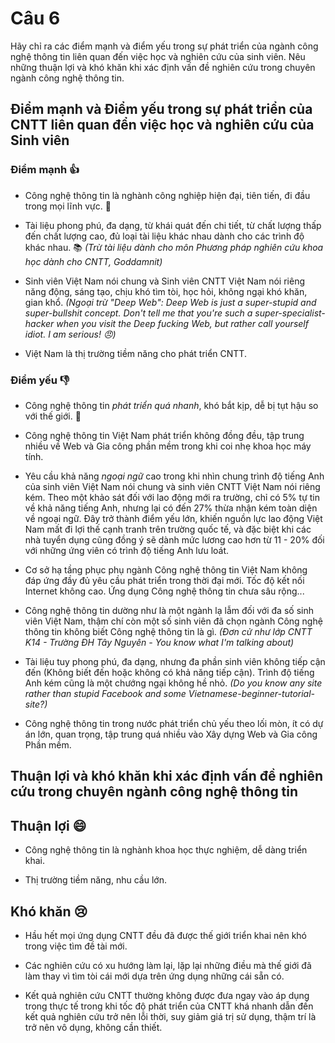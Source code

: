 # Câu 6

Hãy chỉ ra các điểm mạnh và điểm yếu trong sự phát triển của ngành công nghệ thông tin liên quan đến việc học và nghiên cứu của sinh viên. Nêu những thuận lợi và khó khăn khi xác định vấn đề nghiên cứu trong chuyên ngành công nghệ thông tin.

## Điểm mạnh và Điểm yếu trong sự phát triển của CNTT liên quan đển việc học và nghiên cứu của Sinh viên

### Điểm mạnh :+1:

* Công nghệ thông tin là nghành công nghiệp hiện đại, tiên tiến, đi đầu trong mọi lĩnh vực. :car:

* Tài liệu phong phú, đa dạng, từ khái quát đến chi tiết, từ chất lượng thấp đến chất lượng cao, đủ loại tài liệu khác nhau dành cho các trình độ khác nhau. :books: *(Trừ tài liệu dành cho môn Phương pháp nghiên cứu khoa học dành cho CNTT, Goddamnit)*

* Sinh viên Việt Nam nói chung và Sinh viên CNTT Việt Nam nói riêng năng động, sáng tạo, chịu khó tìm tòi, học hỏi, không ngại khó khăn, gian khổ. *(Ngoại trừ "Deep Web": Deep Web is just a super-stupid and super-bullshit concept. Don't tell me that you're such a super-specialist-hacker when you visit the Deep fucking Web, but rather call yourself idiot. I am serious! :angry:)*

* Việt Nam là thị trường tiềm năng cho phát triển CNTT.

### Điểm yếu :-1:

* Công nghệ thông tin *phát triển quá nhanh*, khó bắt kịp, dễ bị tụt hậu so với thế giới. :date:

* Công nghệ thông tin Việt Nam phát triển không đồng đều, tập trung nhiều về Web và Gia công phần mềm trong khi coi nhẹ khoa học máy tính.

* Yêu cầu khả năng *ngoại ngữ* cao trong khi nhìn chung trình độ tiếng Anh của sinh viên Việt Nam nói chung và sinh viên CNTT Việt Nam nói riêng kém. Theo một khảo sát đối với lao động mới ra trường, chỉ có 5% tự tin về khả năng tiếng Anh, nhưng lại có đến 27% thừa nhận kém toàn diện về ngoại ngữ. Đây trở thành điểm yếu lớn, khiến nguồn lực lao động Việt Nam mất đi lợi thế cạnh tranh trên trường quốc tế, và đặc biệt khi các nhà tuyển dụng cũng đồng ý sẽ dành mức lương cao hơn từ 11 - 20% đối với những ứng viên có trình độ tiếng Anh lưu loát.

* Cơ sở hạ tầng phục phụ ngành Công nghệ thông tin Việt Nam không đáp ứng đầy đủ yêu cầu phát triển trong thời đại mới. Tốc độ kết nối Internet không cao. Ứng dụng Công nghệ thông tin chưa sâu rộng...

* Công nghệ thông tin dường như là một ngành lạ lẫm đối với đa số sinh viên Việt Nam, thậm chí còn một số sinh viên đã chọn ngành Công nghệ thông tin không biết Công nghệ thông tin là gì. *(Đơn cử như lớp CNTT K14 - Trường ĐH Tây Nguyên - You know what I'm talking about)*

* Tài liệu tuy phong phú, đa dạng, nhưng đa phần sinh viên không tiếp cận đến (Không biết đến hoặc không có khả năng tiếp cận). Trình độ tiếng Anh kém cũng là một chướng ngại không hề nhỏ. *(Do you know any site rather than stupid Facebook and some Vietnamese-beginner-tutorial-site?)*

* Công nghệ thông tin trong nước phát triển chủ yếu theo lối mòn, ít có dự án lớn, quan trọng, tập trung quá nhiều vào Xây dựng Web và Gia công Phần mềm.

## Thuận lợi và khó khăn khi xác định vấn đề nghiên cứu trong chuyên ngành công nghệ thông tin

## Thuận lợi :smile:

* Công nghệ thông tin là nghành khoa học thực nghiệm, dễ dàng triển khai.

* Thị trường tiềm năng, nhu cầu lớn.

## Khó khăn :cry:

* Hầu hết mọi ứng dụng CNTT đều đã được thế giới triển khai nên khó trong việc tìm đề tài mới.

* Các nghiên cứu có xu hướng làm lại, lặp lại những điều mà thế giới đã làm thay vì tìm tòi cái mới dựa trên ứng dụng những cái sẵn có.

* Kết quả nghiên cứu CNTT thường không được đưa ngay vào áp dụng trong thực tế trong khi tốc độ phát triển của CNTT khá nhanh dẫn đến kết quả nghiên cứu trở nên lỗi thời, suy giảm giá trị sử dụng, thậm trí là trở nên vô dụng, không cần thiết.
